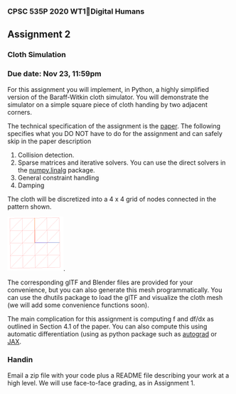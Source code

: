 ### CPSC 535P 2020 WT1Digital Humans

## Assignment 2

### Cloth Simulation

### Due date: Nov 23, 11:59pm

For this assignment you will implement, in Python, a highly simplified version of the Baraff-Witkin cloth simulator. You will demonstrate the simulator on a simple square piece of cloth handing by two adjacent corners.

The technical specification of the assignment is the [paper](https://www.cs.cmu.edu/~baraff/papers/sig98.pdf). The following specifies what you DO NOT have to do for the assignment and can safely skip in the paper description

1. Collision detection.
2. Sparse matrices and iterative solvers. You can use the direct solvers in the [numpy.linalg](https://numpy.org/doc/stable/reference/routines.linalg.html) package.
3. General constraint handling
4. Damping

The cloth will be discretized into a 4 x 4 grid of nodes connected in the pattern shown.

![Square Cloth](square.png).

The corresponding glTF and Blender files are provided for your convenience, but you can also generate this mesh programmatically. You can use the dhutils package to load the glTF and visualize the cloth mesh (we will add some convenience functions soon).

The main complication for this assignment is computing f and df/dx as outlined in Section 4.1 of the paper. You can also compute this using automatic differentiation (using as python package such as [autograd](https://github.com/HIPS/autograd) or [JAX](https://github.com/google/jax).

### Handin

Email a zip file with your code plus a README file describing your work at a high level. We will use face-to-face grading, as in Assignment 1.
